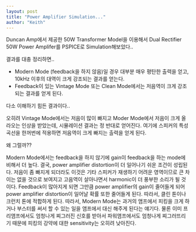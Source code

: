 ```yaml
---
layout: post
title: "Power Amplifier Simulation..."
author: "Keith"
---
```


Duncan Amp에서 제공한 50W Transformer Model을 이용해서 Dual Rectifier 50W Power Amplifer를 PSPICE로 Simulation해보았다..

결과를 대충 정리하면..

- Modern Mode (feedback을 하지 않음)일 경우 대부분 매우 평탄한 출력을 얻고, 10kHz 이후의 대역이 크게 강조되는 결과를 얻는다.
- Feedback이 있는 Vintage Mode 또는 Clean Mode에서는 저음역이 크게 강조되는 결과를 얻게 된다.

다소 이해하기 힘든 결과이다..

오히려 Vintage Mode에서는 저음이 많이 빠지고 Moder Mode에서 저음이 크게 올라오는 인상을 받았는데, 시뮬레이션 결과는 정 반대로 얻어진다. 여기에 스피커의 특성곡선을 한꺼번에 적용하면 저음역이 크게 빠지는 출력을 얻게 된다.

왜 그럴까??

Modern Mode에서는 feedback을 하지 않기에 gain이 feedback을 하는 mode에 비해서 더 높다. 결국, power amplifier distortion이 더 일어나기 쉬운 조건이 성립된다. 저음이 좀 빠지게 되더라도 이것은 기타 스피커가 재생하기 어려운 영역이므로 큰 차이는 없을 것으로 보여지고 고음역이 살아나면서 harmonic이 더 풍부한 소리가 될 것이다. Feedback이 많아지게 되면 그만큼 power amplifier의 gain이 줄어들게 되어 power amplifier distortion이 일어날 확률 또한 줄어들게 된다. 따라서, 클린 톤이나 크런치 톤에 적합하게 된다. 따라서, Modern Mode는 과거의 앰프에서 피킹을 크게 하거나 부스터를 써서 할 수 있는 일을 앰프에서 대신 해주게 된다는 얘기다. 물론 이미 프리앰프에서도 엄청나게 찌그러진 신호를 받아서 파워앰프에서도 엄청나게 찌그러뜨리기 때문에 피킹의 강약에 대한 sensitivity는 오히려 낮아진다.



